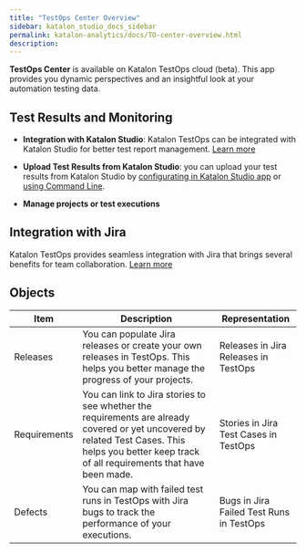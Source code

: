 ```yaml
---
title: "TestOps Center Overview" 
sidebar: katalon_studio_docs_sidebar
permalink: katalon-analytics/docs/TO-center-overview.html 
description: 
---
```

**TestOps Center** is available on Katalon TestOps cloud (beta). This app provides you dynamic perspectives and an insightful look at your automation testing data.


## Test Results and Monitoring

- **Integration with Katalon Studio**: Katalon TestOps can be integrated with Katalon Studio for better test report management. [Learn more](https://docs.katalon.com/katalon-studio/docs/katalon-analytics-beta-integration.html)

- **Upload Test Results from Katalon Studio**: you can upload your test results from Katalon Studio by [configurating in Katalon Studio app](https://docs.katalon.com/katalon-analytics/docs/project-management-import-KS.html) or [using Command Line](https://docs.katalon.com/katalon-analytics/docs/project-management-import-cli.html).

- **Manage projects or test executions**


## Integration with Jira

Katalon TestOps provides seamless integration with Jira that brings several benefits for team collaboration. [Learn more](https://docs.katalon.com/katalon-analytics/docs/ka-integration-jira.html)

## Objects

| Item        | Description                                                                                                                                                                                                                           | Representation                           |
|--------------|---------------------------------------------------------------------------------------------------------------------------------------------------------------------------------------------------------------------------------------|------------------------------------------|
| Releases     | You can populate Jira releases or create your own releases in TestOps. This helps you better manage the progress of your projects.                                                          | Releases in Jira <br> Releases in TestOps     |
| Requirements | You can link to Jira stories to see whether the requirements are already covered or yet uncovered by related Test Cases. This helps you better keep track of all requirements that have been made. | Stories in Jira <br> Test Cases in TestOps    |
| Defects      | You can map with failed test runs in TestOps with Jira bugs to track the performance of your executions.                                                                                       | Bugs in Jira <br> Failed Test Runs in TestOps |